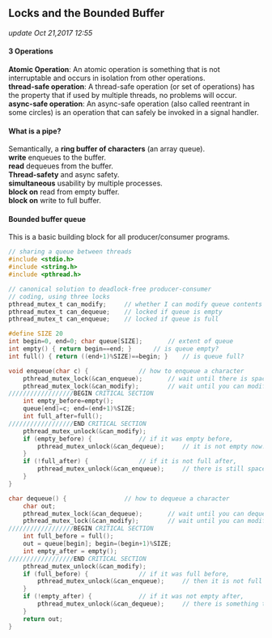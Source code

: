 ## Locks and the Bounded Buffer
_update Oct 21,2017  12:55_

#### 3 Operations
**Atomic Operation**: An atomic operation is something that is not interruptable and occurs in isolation from other operations.  
**thread-safe operation**: A thread-safe operation (or set of operations) has the property that if used by multiple threads, no problems will occur.  
**async-safe operation**: An async-safe operation (also called reentrant in some circles) is an operation that can safely be invoked in a signal handler. 

#### What is a pipe?
Semantically, a **ring buffer of characters** (an array
queue).  
**write** enqueues to the buffer.  
**read** dequeues from the buffer.  
**Thread-safety** and async safety.  
**simultaneous** usability by multiple processes.   
**block on** read from empty buffer.  
**block on** write to full buffer.  

#### Bounded buffer queue
This is a basic building block for all producer/consumer programs. 

```c
// sharing a queue between threads 
#include <stdio.h> 
#include <string.h> 
#include <pthread.h> 

// canonical solution to deadlock-free producer-consumer 
// coding, using three locks 
pthread_mutex_t can_modify; 	// whether I can modify queue contents 
pthread_mutex_t can_dequeue; 	// locked if queue is empty
pthread_mutex_t can_enqueue; 	// locked if queue is full 

#define SIZE 20
int begin=0, end=0; char queue[SIZE]; 		// extent of queue
int empty() { return begin==end; } 		// is queue empty? 
int full() { return ((end+1)%SIZE)==begin; } 	// is queue full? 

void enqueue(char c) {				// how to enqueue a character
    pthread_mutex_lock(&can_enqueue); 		// wait until there is space
    pthread_mutex_lock(&can_modify); 		// wait until you can modify
//////////////////BEGIN CRITICAL SECTION 
    int empty_before=empty(); 
    queue[end]=c; end=(end+1)%SIZE;
    int full_after=full(); 
//////////////////END CRITICAL SECTION 
    pthread_mutex_unlock(&can_modify); 
    if (empty_before) { 			// if it was empty before, 
	    pthread_mutex_unlock(&can_dequeue); 	// it is not empty now. 
    } 
    if (!full_after) { 				// if it is not full after, 
        pthread_mutex_unlock(&can_enqueue); 	// there is still space.
    } 
}

char dequeue() { 				// how to dequeue a character
    char out; 
    pthread_mutex_lock(&can_dequeue); 		// wait until you can dequeue
    pthread_mutex_lock(&can_modify); 		// wait until you can modify
//////////////////BEGIN CRITICAL SECTION 
    int full_before = full(); 
    out = queue[begin]; begin=(begin+1)%SIZE; 
    int empty_after = empty(); 
//////////////////END CRITICAL SECTION 
    pthread_mutex_unlock(&can_modify); 
    if (full_before) { 				// if it was full before,
    	pthread_mutex_unlock(&can_enqueue); 	// then it is not full now.
    } 
    if (!empty_after) { 			// if it was not empty after, 
    	pthread_mutex_unlock(&can_dequeue); 	// there is something to dequeue
    } 
    return out; 
}

```

















